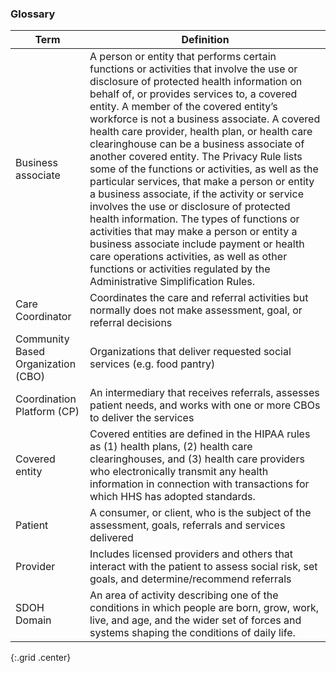 ###  Glossary
| Term    |  Definition |
| -------- | ---------- |
|  Business associate     | A person or entity that performs certain functions or activities that involve the use or disclosure of protected health information on behalf of, or provides services to, a covered entity.  A member of the covered entity’s workforce is not a business associate.  A covered health care provider, health plan, or health care clearinghouse can be a business associate of another covered entity.  The Privacy Rule lists some of the functions or activities, as well as the particular services, that make a person or entity a business associate, if the activity or service involves the use or disclosure of protected health information. The types of functions or activities that may make a person or entity a business associate include payment or health care operations activities, as well as other functions or activities regulated by the Administrative Simplification Rules.  |
|  Care Coordinator                     | Coordinates the care and referral activities but normally does not make assessment, goal, or referral decisions  |
|  Community Based Organization (CBO)   | Organizations that deliver requested social services (e.g. food pantry)  |
|  Coordination Platform (CP)           | An intermediary that receives referrals, assesses patient needs, and works with one or more CBOs to deliver the services  |
|  Covered entity                       | Covered entities are defined in the HIPAA rules as (1) health plans, (2) health care clearinghouses, and (3) health care providers who electronically transmit any health information in connection with transactions for which HHS has adopted standards.  |
|  Patient                              | A consumer, or client, who is the subject of the assessment, goals, referrals and services delivered  |
|  Provider                             | Includes licensed providers and others that interact with the patient to assess social risk, set goals, and determine/recommend referrals  |
|  SDOH Domain                          | An area of activity describing one of the conditions in which people are born, grow, work, live, and age, and the wider set of forces and systems shaping the conditions of daily life.   |
{:.grid .center}